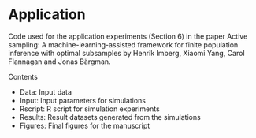 # Application

Code used for the application experiments (Section 6) in the paper Active sampling: A machine-learning-assisted framework for finite population inference with optimal subsamples by Henrik Imberg, Xiaomi Yang, Carol Flannagan and Jonas Bärgman.

Contents
* Data: Input data
* Input: Input parameters for simulations
* Rscript: R script for simulation experiments
* Results: Result datasets generated from the simulations
* Figures: Final figures for the manuscript
